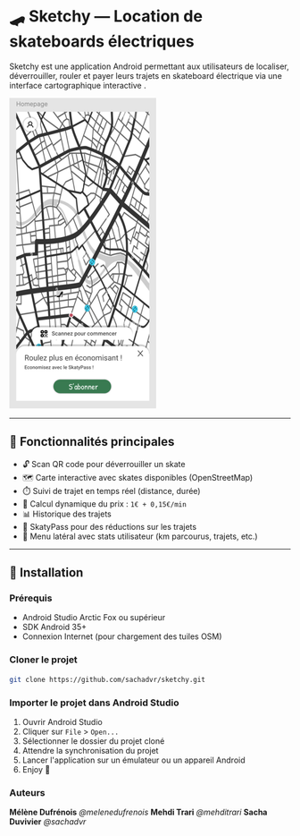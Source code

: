# 🛹 Sketchy — Location de skateboards électriques

Sketchy est une application Android permettant aux utilisateurs de localiser, déverrouiller, rouler et payer leurs trajets en skateboard électrique via une interface cartographique interactive .

![img.png=](img.png)

---

## 📱 Fonctionnalités principales

- 🔓 Scan QR code pour déverrouiller un skate
- 🗺️ Carte interactive avec skates disponibles (OpenStreetMap)
- ⏱️ Suivi de trajet en temps réel (distance, durée)
- 💸 Calcul dynamique du prix : `1€ + 0,15€/min`
- 📊 Historique des trajets
- 🧾 SkatyPass pour des réductions sur les trajets
- 🧭 Menu latéral avec stats utilisateur (km parcourus, trajets, etc.)

---

## 🚀 Installation

### Prérequis

- Android Studio Arctic Fox ou supérieur
- SDK Android 35+
- Connexion Internet (pour chargement des tuiles OSM)

### Cloner le projet

```bash
git clone https://github.com/sachadvr/sketchy.git
```

### Importer le projet dans Android Studio

1. Ouvrir Android Studio
2. Cliquer sur `File` > `Open...`
3. Sélectionner le dossier du projet cloné
4. Attendre la synchronisation du projet
5. Lancer l'application sur un émulateur ou un appareil Android
6. Enjoy 🎉

### Auteurs
**Mélène Dufrénois** _@melenedufrenois_
**Mehdi Trari** _@mehditrari_
**Sacha Duvivier** _@sachadvr_